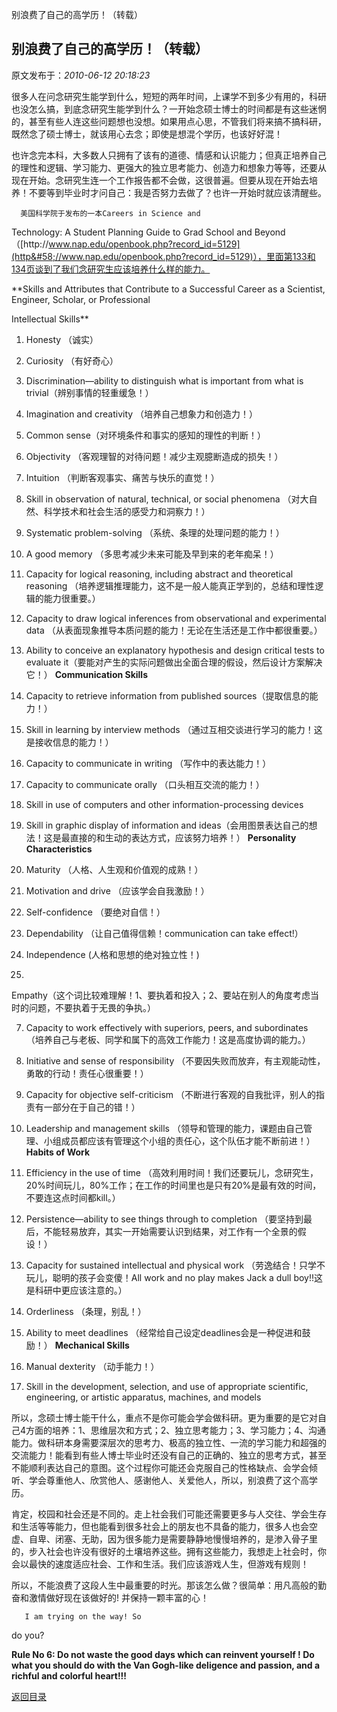 别浪费了自己的高学历！（转载）
## 别浪费了自己的高学历！（转载）

 原文发布于：*2010-06-12 20:18:23*

      
很多人在问念研究生能学到什么，短短的两年时间，上课学不到多少有用的，科研也没怎么搞，到底念研究生能学到什么？一开始念硕士博士的时间都是有这些迷惘的，甚至有些人连这些问题想也没想。如果用点心思，不管我们将来搞不搞科研，既然念了硕士博士，就该用心去念；即使是想混个学历，也该好好混！

     
也许念完本科，大多数人只拥有了该有的道德、情感和认识能力；但真正培养自己的理性和逻辑、学习能力、更强大的独立思考能力、创造力和想象力等等，还要从现在开始。念研究生连一个工作报告都不会做，这很普遍。但要从现在开始去培养！不要等到毕业时才问自己：我是否努力去做了？也许一开始时就应该清醒些。

      美国科学院于发布的一本Careers in Science and
Technology&#58; A Student Planning Guide to Grad School
and Beyond（[http&#58;//www.nap.edu/openbook.php?record_id=5129](http&#58;//www.nap.edu/openbook.php?record_id=5129)），里面第133和134页谈到了我们念研究生应该培养什么样的能力。

**Skills and Attributes that Contribute to a Successful
Career as a Scientist, Engineer, Scholar, or Professional

Intellectual Skills**

1.  Honesty （诚实）

2.  Curiosity （有好奇心）

3.  Discrimination—ability to distinguish what is important
from what is trivial（辨别事情的轻重缓急！）

4.  Imagination and creativity （培养自己想象力和创造力！）

5.  Common sense（对环境条件和事实的感知的理性的判断！）

6.  Objectivity （客观理智的对待问题！减少主观臆断造成的损失！）

7.  Intuition （判断客观事实、痛苦与快乐的直觉！）

8.  Skill in observation of natural, technical, or social
phenomena （对大自然、科学技术和社会生活的感受力和洞察力！）

9.  Systematic problem-solving （系统、条理的处理问题的能力！）

10. A good memory （多思考减少未来可能及早到来的老年痴呆！）

11. Capacity for logical reasoning, including abstract and
theoretical reasoning （培养逻辑推理能力，这不是一般人能真正学到的，总结和理性逻辑的能力很重要。）

12. Capacity to draw logical inferences from observational and
experimental data （从表面现象推导本质问题的能力！无论在生活还是工作中都很重要。）

13. Ability to conceive an explanatory hypothesis and design
critical tests to evaluate it（要能对产生的实际问题做出全面合理的假设，然后设计方案解决它！）
**Communication Skills**

1.  Capacity to retrieve information from published
sources（提取信息的能力！）

2.  Skill in learning by interview methods
（通过互相交谈进行学习的能力！这是接收信息的能力！）

3.  Capacity to communicate in writing （写作中的表达能力！）

4.  Capacity to communicate orally （口头相互交流的能力！）

5.  Skill in use of computers and other information-processing
devices

6.  Skill in graphic display of information and
ideas（会用图景表达自己的想法！这是最直接的和生动的表达方式，应该努力培养！）
**Personality Characteristics**

1.  Maturity （人格、人生观和价值观的成熟！）

2.  Motivation and drive （应该学会自我激励！）

3.  Self-confidence （要绝对自信！）

4.  Dependability （让自己值得信赖！communication can take
effect!）

5.  Independence (人格和思想的绝对独立性！)

6. 
Empathy（这个词比较难理解！1、要执着和投入；2、要站在别人的角度考虑当时的问题，不要执着于无畏的争执。）

7.  Capacity to work effectively with superiors, peers, and
subordinates （培养自己与老板、同学和属下的高效工作能力！这是高度协调的能力。）

8.  Initiative and sense of responsibility
（不要因失败而放弃，有主观能动性，勇敢的行动！责任心很重要！）

9.  Capacity for objective self-criticism
（不断进行客观的自我批评，别人的指责有一部分在于自己的错！）

10.  Leadership and management skills
（领导和管理的能力，课题由自己管理、小组成员都应该有管理这个小组的责任心，这个队伍才能不断前进！）
**Habits of Work**

1.  Efficiency in the use of time
（高效利用时间！我们还要玩儿，念研究生，20%时间玩儿，80%工作；在工作的时间里也是只有20%是最有效的时间，不要连这点时间都kill。）

2.  Persistence—ability to see things through to completion
（要坚持到最后，不能轻易放弃，其实一开始需要认识到结果，对工作有一个全景的假设！）

3.  Capacity for sustained intellectual and physical work
（劳逸结合！只学不玩儿，聪明的孩子会变傻！All work and no play makes Jack a dull
boy!!这是科研中更应该注意的。）

4.  Orderliness （条理，别乱！）

5.  Ability to meet deadlines
（经常给自己设定deadlines会是一种促进和鼓励！）
**Mechanical Skills**

1.  Manual dexterity （动手能力！）

2.  Skill in the development, selection, and use of
appropriate scientific, engineering, or artistic apparatus,
machines, and models

    
所以，念硕士博士能干什么，重点不是你可能会学会做科研。更为重要的是它对自己4方面的培养：1、思维层次和方式；2、独立思考能力；3、学习能力；4、沟通能力。做科研本身需要深层次的思考力、极高的独立性、一流的学习能力和超强的交流能力！能看到有些人博士毕业时还没有自己的正确的、独立的思考方式，甚至不能顺利表达自己的意图。这个过程你可能还会克服自己的性格缺点、会学会倾听、学会尊重他人、欣赏他人、感谢他人、关爱他人，所以，别浪费了这个高学历。

     
肯定，校园和社会还是不同的。走上社会我们可能还需要更多与人交往、学会生存和生活等等能力，但也能看到很多社会上的朋友也不具备的能力，很多人也会空虚、自卑、闭塞、无助，因为很多能力是需要静静地慢慢培养的，是渗入骨子里的，步入社会也许没有很好的土壤培养这些。拥有这些能力，我想走上社会时，你会以最快的速度适应社会、工作和生活。我们应该游戏人生，但游戏有规则！

      
所以，不能浪费了这段人生中最重要的时光。那该怎么做？很简单：用凡高般的勤奋和激情做好现在该做好的! 并保持一颗丰富的心！

       I am trying on the way! So
do you?

**Rule No 6&#58;  Do not waste the good
days which can reinvent yourself ! Do what you should do with the
Van Gogh-like deligence and passion, and a richful and colorful
heart!!!**

[返回目录](index.html)
